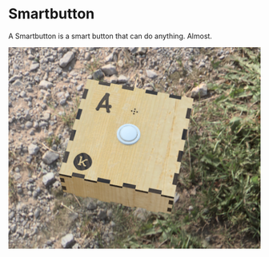 # Smartbutton

A Smartbutton is a smart button that can do anything. Almost.

![](./doc/images/smartbutton_render.png)